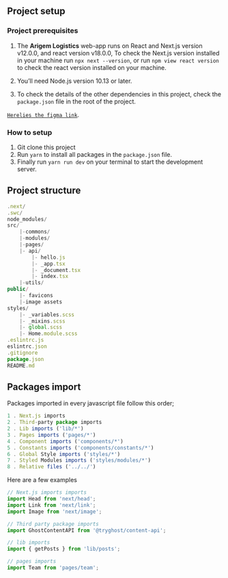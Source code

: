 ## Project setup

### Project prerequisites

1. The **Arigem Logistics** web-app runs on React and Next.js version v12.0.0, and react version v18.0.0, To check the Next.js version installed in your machine run `npx next --version`, or run `npm view react version` to check the react version installed on your machine.

2. You’ll need Node.js version 10.13 or later.

3. To check the details of the other dependencies in this project, check the `package.json` file in the root of the project.

[`Herelies the figma link`](https://www.figma.com/file/Ky2dUVZyTgya1upgjPJj8I/ARIGEM-LANDING-PAGE?node-id=303%3A3886).

### How to setup
1. Git clone this project
3. Run `yarn` to install all packages in the `package.json` file.
4. Finally run `yarn run dev` on your terminal to start the development server.

## Project structure

```javascript
.next/
.swc/
node_modules/
src/
    |-commons/
    |-modules/
    |-pages/
    |- api/
        |- hello.js
        |- _app.tsx
        |- _document.tsx
        |- index.tsx
    |-utils/
public/
    |- favicons
    |-image assets
styles/
    |- _variables.scss
    |- _mixins.scss
    |- global.scss
    |- Home.module.scss
.eslintrc.js
eslintrc.json
.gitignore
package.json
README.md
```

## Packages import

Packages imported in every javascript file follow this order;

```javascript
1 . Next.js imports
2 . Third-party package imports
2 . Lib imports ('lib/*')
3 . Pages imports ('pages/*')
4 . Component imports ('components/*')
5 . Constants imports ('components/constants/*')
6 . Global Style imports ('styles/*')
7 . Styled Modules imports ('styles/modules/*')
8 . Relative files ('../../')
```

Here are a few examples

```javascript
// Next.js imports imports
import Head from 'next/head';
import Link from 'next/link';
import Image from 'next/image';

// Third party package imports
import GhostContentAPI from '@tryghost/content-api';

// lib imports
import { getPosts } from 'lib/posts';

// pages imports
import Team from 'pages/team';
```